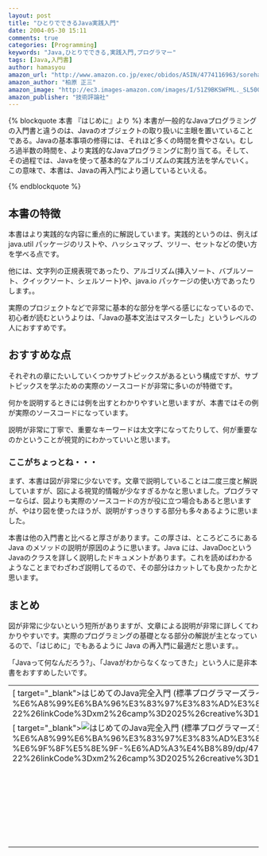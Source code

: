 ```yaml
---
layout: post
title: "ひとりでできるJava実践入門"
date: 2004-05-30 15:11
comments: true
categories: [Programming]
keywords: "Java,ひとりでできる,実践入門,プログラマー"
tags: [Java,入門書]
author: hamasyou
amazon_url: "http://www.amazon.co.jp/exec/obidos/ASIN/4774116963/sorehabooks-22"
amazon_author: "柏原 正三"
amazon_image: "http://ec3.images-amazon.com/images/I/51Z9BKSWFML._SL500_AA300_.jpg"
amazon_publisher: "技術評論社"
---
```


{% blockquote 本書 『はじめに』より %}
本書が一般的なJavaプログラミングの入門書と違うのは、Javaのオブジェクトの取り扱いに主眼を置いていることである。Javaの基本事項の修得には、それほど多くの時間を費やさない。むしろ過半数の時間を、より実践的なJavaプログラミングに割り当てる。そして、その過程では、Javaを使って基本的なアルゴリズムの実践方法を学んでいく。この意味で、本書は、Javaの再入門により適しているといえる。


{% endblockquote %}


<!-- more -->

<h2>本書の特徴</h2>

本書はより実践的な内容に重点的に解説しています。実践的というのは、例えば java.util パッケージのリストや、ハッシュマップ、ツリー、セットなどの使い方を学べる点です。

他には、文字列の正規表現であったり、アルゴリズム(挿入ソート、バブルソート、クイックソート、シェルソート)や、java.io パッケージの使い方であったりします。。

実際のプロジェクトなどで非常に基本的な部分を学べる感じになっているので、初心者が読むというよりは、「Javaの基本文法はマスターした」というレベルの人におすすめです。

<h2>おすすめな点</h2>

それぞれの章にたいしていくつかサブトピックスがあるという構成ですが、サブトピックスを学ぶための実際のソースコードが非常に多いのが特徴です。

何かを説明するときには例を出すとわかりやすいと思いますが、本書ではその例が実際のソースコードになっています。

説明が非常に丁寧で、重要なキーワードは太文字になってたりして、何が重要なのかということが視覚的にわかっていいと思います。

<h3>ここがちょっとね・・・</h3>

まず、本書は図が非常に少ないです。文章で説明していることは二度三度と解説していますが、図による視覚的情報が少なすぎるかなと思いました。プログラマーならば、図よりも実際のソースコードの方が役に立つ場合もあると思いますが、やはり図を使ったほうが、説明がすっきりする部分も多々あるように思いました。

本書は他の入門書と比べると厚さがあります。この厚さは、ところどころにある Java のメソッドの説明が原因のように思います。Java には、JavaDocというJavaのクラスを詳しく説明したドキュメントがあります。これを読めばわかるようなことまでわざわざ説明してるので、その部分はカットしても良かったかと思います。

<h2>まとめ</h2>

図が非常に少ないという短所がありますが、文章による説明が非常に詳しくてわかりやすいです。実際のプログラミングの基礎となる部分の解説が主となっているので、「はじめに」でもあるように Java の再入門に最適だと思います。。

「Javaって何なんだろう?」、「Javaがわからなくなってきた」という人に是非本書をおすすめしたいです。


<table  border="0" cellpadding="5"><tr><td colspan="2">[ target="_blank">はじめてのJava完全入門 (標準プログラマーズライブラリシリーズ)](http://www.amazon.co.jp/%E3%81%AF%E3%81%98%E3%82%81%E3%81%A6%E3%81%AEJava%E5%AE%8C%E5%85%A8%E5%85%A5%E9%96%80-%E6%A8%99%E6%BA%96%E3%83%97%E3%83%AD%E3%82%B0%E3%83%A9%E3%83%9E%E3%83%BC%E3%82%BA%E3%83%A9%E3%82%A4%E3%83%96%E3%83%A9%E3%83%AA%E3%82%B7%E3%83%AA%E3%83%BC%E3%82%BA-%E6%9F%8F%E5%8E%9F-%E6%AD%A3%E4%B8%89/dp/4774114626%3FSubscriptionId%3D15SMZCTB9V8NGR2TW082%26tag%3Dsorehabooks-22%26linkCode%3Dxm2%26camp%3D2025%26creative%3D165953%26creativeASIN%3D4774114626)<img src="http://www.assoc-amazon.jp/e/ir?t=sorehabooks-22&l=ur2&o=9" width="1" height="1" style="border: none;" alt="" /></td></tr><tr><td valign="top">[ target="_blank"><img src="http://ecx.images-amazon.com/images/I/51ZHNYZJMML._SL160_.jpg" border="0" alt="はじめてのJava完全入門 (標準プログラマーズライブラリシリーズ)" />](http://www.amazon.co.jp/%E3%81%AF%E3%81%98%E3%82%81%E3%81%A6%E3%81%AEJava%E5%AE%8C%E5%85%A8%E5%85%A5%E9%96%80-%E6%A8%99%E6%BA%96%E3%83%97%E3%83%AD%E3%82%B0%E3%83%A9%E3%83%9E%E3%83%BC%E3%82%BA%E3%83%A9%E3%82%A4%E3%83%96%E3%83%A9%E3%83%AA%E3%82%B7%E3%83%AA%E3%83%BC%E3%82%BA-%E6%9F%8F%E5%8E%9F-%E6%AD%A3%E4%B8%89/dp/4774114626%3FSubscriptionId%3D15SMZCTB9V8NGR2TW082%26tag%3Dsorehabooks-22%26linkCode%3Dxm2%26camp%3D2025%26creative%3D165953%26creativeASIN%3D4774114626)</td><td valign="top"><font size="-1">柏原 正三 <br /><br />技術評論社  2002-04<br />売り上げランキング : 547400<br /><br /><strong>おすすめ平均  </strong><img src="http://g-images.amazon.com/images/G/01/detail/stars-2-5.gif" alt="star" /><br /><img src="http://g-images.amazon.com/images/G/01/detail/stars-5-0.gif" alt="star" />おかしい、、。アマゾンの評価がまちまち。<br /><img src="http://g-images.amazon.com/images/G/01/detail/stars-1-0.gif" alt="star" />作者の意図がわからない<br /><img src="http://g-images.amazon.com/images/G/01/detail/stars-3-0.gif" alt="star" />初めての人向きではない<br /><br />[ target="_blank">Amazonで詳しく見る](http://www.amazon.co.jp/%E3%81%AF%E3%81%98%E3%82%81%E3%81%A6%E3%81%AEJava%E5%AE%8C%E5%85%A8%E5%85%A5%E9%96%80-%E6%A8%99%E6%BA%96%E3%83%97%E3%83%AD%E3%82%B0%E3%83%A9%E3%83%9E%E3%83%BC%E3%82%BA%E3%83%A9%E3%82%A4%E3%83%96%E3%83%A9%E3%83%AA%E3%82%B7%E3%83%AA%E3%83%BC%E3%82%BA-%E6%9F%8F%E5%8E%9F-%E6%AD%A3%E4%B8%89/dp/4774114626%3FSubscriptionId%3D15SMZCTB9V8NGR2TW082%26tag%3Dsorehabooks-22%26linkCode%3Dxm2%26camp%3D2025%26creative%3D165953%26creativeASIN%3D4774114626)</font><font size="-2"> by [ >G-Tools](http://www.goodpic.com/mt/aws/index.html)</font></td></tr></table>

